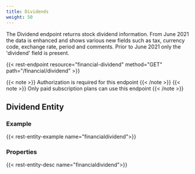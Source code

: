 ```yaml
---
title: Dividends
weight: 50
---
```


The Dividend endpoint returns stock dividend information. From June 2021 the data is enhanced and shows various new fields
such as tax, currency code, exchange rate, period and comments. Prior to June 2021 only the 'dividend' field is present.

{{< rest-endpoint resource="financial-dividend" method="GET" path="/financial/dividend" >}}

{{< note >}} Authorization is required for this endpoint {{< /note >}}
{{< note >}} Only paid subscription plans can use this endpoint {{< /note >}}

## Dividend Entity

### Example
{{< rest-entity-example name="financialdividend">}}

### Properties
{{< rest-entity-desc name="financialdividend">}}

